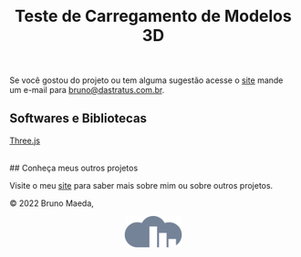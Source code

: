 <p align="center">
  <img src="" width=1280>
</p>

<h1 align="center">
  Teste de Carregamento de Modelos 3D<br/><br/>
</h1>

Se você gostou do projeto ou tem alguma sugestão acesse o [site](https://brasiot.com.br) mande um e-mail para bruno@dastratus.com.br.
<br/>

## Softwares e Bibliotecas

[Three.js](https://threejs.org)

<br/>
## Conheça meus outros projetos

Visite o meu [site](https://brasiot.com.br) para saber mais sobre mim ou sobre outros projetos.
<br/>

© 2022 Bruno Maeda,

<p align="center">
    <a href="https://brasiot.com.br"><img src="https://raw.githubusercontent.com/bmmaeda/imersaods4/master/logo-dastratus-nw.png" align="center" width=100/></a>
</p>
<div align="center">
</div>
